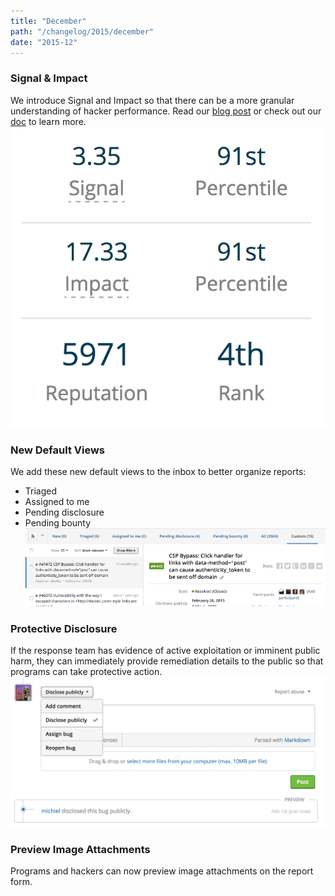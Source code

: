 ```yaml
---
title: "December"
path: "/changelog/2015/december"
date: "2015-12"
---
```


### Signal & Impact
We introduce Signal and Impact so that there can be a more granular understanding of hacker performance. Read our [blog post](https://hackerone.com/blog/introducing-signal-and-impact) or check out our [doc](https://docs.hackerone.com/hackers/signal-and-impact.html) to learn more.
![dec_2015_signal_impact](./images/dec_2015_signal_impact.png)

### New Default Views
We add these new default views to the inbox to better organize reports:
* Triaged
* Assigned to me
* Pending disclosure
* Pending bounty
![dec_2015_new_default_views](./images/dec_2015_default_views.png)

### Protective Disclosure
If the response team has evidence of active exploitation or imminent public harm, they can immediately provide remediation details to the public so that programs can take protective action.
![dec_2015_protective_disclosure](./images/dec_2015_protective_disclosure.png)

### Preview Image Attachments
Programs and hackers can now preview image attachments on the report form.
